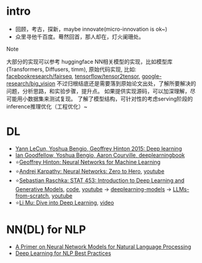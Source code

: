# intro
- 回顾，考古，探新，maybe innovate(micro-innovation is ok~)
- 众里寻他千百度。蓦然回首，那人却在，灯火阑珊处。

> [!NOTE] 
> 大部分的实现可以参考 huggingface NN相关模型的实现，比如模型库(Transformers, Diffusers, timm), 
> 原始代码实现, 比如: [facebookresearch/fairseq](https://github.com/facebookresearch/fairseq), [tensorflow/tensor2tensor](https://github.com/tensorflow/tensor2tensor), [google-research/big_vision](https://github.com/google-research/big_vision)
> 不过归根结底还是需要落到原始论文出处，了解所要解决的问题，分析思路，和实验步骤，提升点。
> 如果提供实现源码，可以加深理解，尽可能用小数据集来测试复现。
> 了解了模型结构，可针对性的考虑serving阶段的inference推理优化（工程优化）~

# DL
- [Yann LeCun, Yoshua Bengio, Geoffrey Hinton 2015: Deep learning](https://www.cs.toronto.edu/~hinton/absps/NatureDeepReview.pdf)
- [Ian Goodfellow, Yoshua Bengio, Aaron Courville, deeplearningbook](https://www.deeplearningbook.org/)
- ⭐[Geoffrey Hinton: Neural Networks for Machine Learning](https://www.youtube.com/playlist?list=PLLssT5z_DsK_gyrQ_biidwvPYCRNGI3iv)
- ⭐️[Andrej Karpathy: Neural Networks: Zero to Hero](https://github.com/karpathy/nn-zero-to-hero), [youtube](https://www.youtube.com/playlist?list=PLAqhIrjkxbuWI23v9cThsA9GvCAUhRvKZ)
- ⭐[Sebastian Raschka: STAT 453: Introduction to Deep Learning and Generative Models](https://sebastianraschka.com/blog/2021/dl-course.html), [code](https://github.com/rasbt/stat453-deep-learning-ss21), [youtube](https://www.youtube.com/playlist?list=PLTKMiZHVd_2KJtIXOW0zFhFfBaJJilH51) ->  [deeplearning-models](https://github.com/rasbt/deeplearning-models) -> [LLMs-from-scratch](https://github.com/rasbt/LLMs-from-scratch), [youtube](https://www.youtube.com/playlist?list=PLTKMiZHVd_2Licpov-ZK24j6oUnbhiPkm)
- ⭐[Li Mu: Dive into Deep Learning](https://d2l.ai/), [video](https://space.bilibili.com/1567748478)

# NN(DL) for NLP
- [A Primer on Neural Network Models for Natural Language Processing](https://arxiv.org/abs/1510.00726)
- [Deep Learning for NLP Best Practices](https://www.ruder.io/deep-learning-nlp-best-practices/)